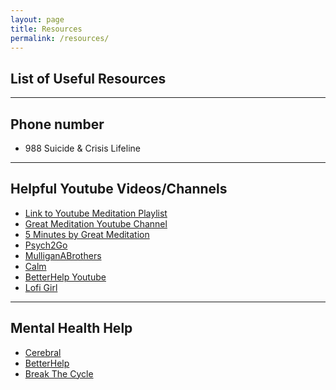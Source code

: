 ```yaml
---
layout: page
title: Resources
permalink: /resources/
---
```

List of Useful Resources
---

---

## Phone number
- 988 Suicide & Crisis Lifeline

---
## Helpful Youtube Videos/Channels
- [Link to Youtube Meditation Playlist](https://www.youtube.com/playlist?list=PLZD3YmGgqEMZ-QJQS913uSOlqVy-M9EYZ)
- [Great Meditation Youtube Channel](https://www.youtube.com/@GreatMeditation)
- [5 Minutes by Great Meditation](https://www.youtube.com/@5minutesbygreatmeditation)
- [Psych2Go](https://www.youtube.com/@Psych2go)
- [MulliganABrothers](https://www.youtube.com/@MulliganBrothers)
- [Calm](https://www.youtube.com/@calm)
- [BetterHelp Youtube](https://www.youtube.com/@BetterHelp/videos)
- [Lofi Girl](https://www.youtube.com/@LofiGirl)

---
## Mental Health Help
- [Cerebral](https://cerebral.com/)
- [BetterHelp](https://www.betterhelp.com/get-started/)
- [Break The Cycle](https://www.breakthecycle.org/)
